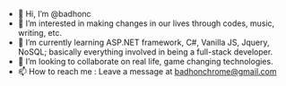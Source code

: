 - 👋 Hi, I’m @badhonc
- 👀 I’m interested in making changes in our lives through codes, music, writing, etc.
- 🌱 I’m currently learning ASP.NET framework, C#, Vanilla JS, Jquery, NoSQL; basically everything involved in being a full-stack developer.
- 💞️ I’m looking to collaborate on real life, game changing technologies.
- 📫 How to reach me : Leave a message at badhonchrome@gmail.com

<!---
badhonc/badhonc is a ✨ special ✨ repository because its `README.md` (this file) appears on your GitHub profile.
You can click the Preview link to take a look at your changes.
--->
